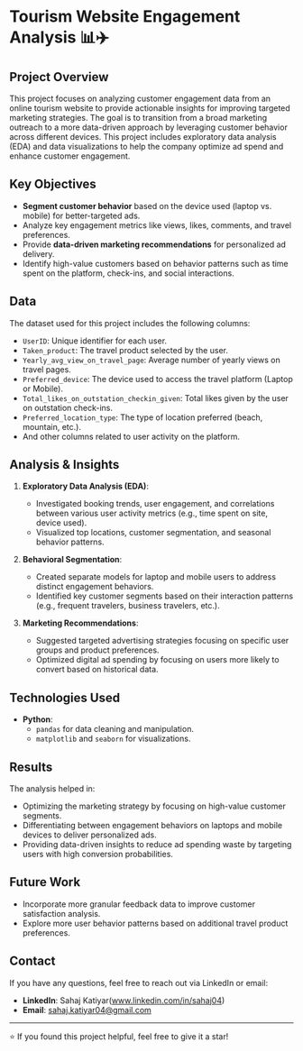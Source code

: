 # Tourism Website Engagement Analysis 📊✈️

## Project Overview

This project focuses on analyzing customer engagement data from an online tourism website to provide actionable insights for improving targeted marketing strategies. The goal is to transition from a broad marketing outreach to a more data-driven approach by leveraging customer behavior across different devices. This project includes exploratory data analysis (EDA) and data visualizations to help the company optimize ad spend and enhance customer engagement.

## Key Objectives

- **Segment customer behavior** based on the device used (laptop vs. mobile) for better-targeted ads.
- Analyze key engagement metrics like views, likes, comments, and travel preferences.
- Provide **data-driven marketing recommendations** for personalized ad delivery.
- Identify high-value customers based on behavior patterns such as time spent on the platform, check-ins, and social interactions.

## Data

The dataset used for this project includes the following columns:
- `UserID`: Unique identifier for each user.
- `Taken_product`: The travel product selected by the user.
- `Yearly_avg_view_on_travel_page`: Average number of yearly views on travel pages.
- `Preferred_device`: The device used to access the travel platform (Laptop or Mobile).
- `Total_likes_on_outstation_checkin_given`: Total likes given by the user on outstation check-ins.
- `Preferred_location_type`: The type of location preferred (beach, mountain, etc.).
- And other columns related to user activity on the platform.

## Analysis & Insights

1. **Exploratory Data Analysis (EDA)**: 
   - Investigated booking trends, user engagement, and correlations between various user activity metrics (e.g., time spent on site, device used).
   - Visualized top locations, customer segmentation, and seasonal behavior patterns.
   
2. **Behavioral Segmentation**: 
   - Created separate models for laptop and mobile users to address distinct engagement behaviors.
   - Identified key customer segments based on their interaction patterns (e.g., frequent travelers, business travelers, etc.).

3. **Marketing Recommendations**:
   - Suggested targeted advertising strategies focusing on specific user groups and product preferences.
   - Optimized digital ad spending by focusing on users more likely to convert based on historical data.

## Technologies Used

- **Python**:
  - `pandas` for data cleaning and manipulation.
  - `matplotlib` and `seaborn` for visualizations.
  

## Results

The analysis helped in:
- Optimizing the marketing strategy by focusing on high-value customer segments.
- Differentiating between engagement behaviors on laptops and mobile devices to deliver personalized ads.
- Providing data-driven insights to reduce ad spending waste by targeting users with high conversion probabilities.

## Future Work

- Incorporate more granular feedback data to improve customer satisfaction analysis.
- Explore more user behavior patterns based on additional travel product preferences.

## Contact

If you have any questions, feel free to reach out via LinkedIn or email:

- **LinkedIn**: Sahaj Katiyar(www.linkedin.com/in/sahaj04)
- **Email**: sahaj.katiyar04@gmail.com

---

⭐ If you found this project helpful, feel free to give it a star!

